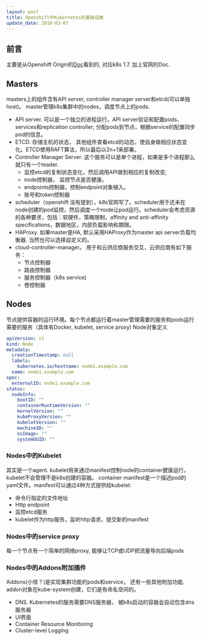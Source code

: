 ```yaml
---
layout: post
title: Openshift中Kubernetes的基础设施
update_date: 2018-03-07
---
```


## 前言
主要是从Openshift Origin的[Doc](https://docs.openshift.org/latest/architecture/infrastructure_components/kubernetes_infrastructure.html#master-components)看到的, 对应k8s 1.7. 加上官网的Doc. 

## Masters
masters上的组件含有API server, controller manager server和etcd(可以单独host)。 master管理k8s集群中的nodes，调度节点上的pods.
- API server. 可以是一个独立的进程运行。API server验证和配置pods、services和replication controller; 分配pods到节点，根据service的配置同步pod的信息。
- ETCD. 存储主机的状态， 其他组件查看etcd的动态，使自身做相应状态变化。ETCD使用RAFT算法，所以最后以2n+1来部署。
- Controller Manager Server. 这个服务可以是单个进程，如果是多个进程那么就只有一个leader.
  - 监控etcd的复制状态变化，然后调用API做到相应的复制改变; 
  - node控制器， 监控节点是否健康。
  - endpoints控制器，控制endpoint对象植入。
  - 账号和token控制器
- scheduler（openshift 没有提到），k8s官网写了。scheduler用于还未在node创建的pod监控，然后调度一个node让pod运行。scheduler会考虑资源的各种要求，包括：软硬件，策略限制，affinity and anti-affinity specifications，数据地区，内部负载影响和期限。
- HAProxy. 如果master是HA, 默认采用HAProxy作为master api server负载均衡器. 当然也可以选择自定义的。
- cloud-controller-manager。 用于和云供应商服务交互，云供应商有如下服务：
  - 节点控制器
  - 路由控制器
  - 服务控制器（k8s service)
  - 卷控制器
## Nodes
节点提供容器的运行环境。每个节点都运行着master管理需要的服务和pods运行需要的服务（具体有Docker, kubelet, service proxy)
Node对象定义
```yaml
apiVersion: v1 
kind: Node 
metadata:
  creationTimestamp: null
  labels: 
    kubernetes.io/hostname: node1.example.com
  name: node1.example.com 
spec:
  externalID: node1.example.com 
status:
  nodeInfo:
    bootID: ""
    containerRuntimeVersion: ""
    kernelVersion: ""
    kubeProxyVersion: ""
    kubeletVersion: ""
    machineID: ""
    osImage: ""
    systemUUID: ""
```

### Nodes中的Kubelet
其实是一个agent. kubelet用来通过manifest控制node的container健康运行， kubelet不会管理不是k8s创建的容器。 container manifest是一个描述pod的yaml文件。manifest可以通过4种方式提供给kubelet:
- 命令行指定的文件地址
- Http endpoint
- 监控etcd服务
- kubelet作为http服务，监听http请求，提交新的manifest

### Nodes中的service proxy
每一个节点有一个简单的网络proxy, 能够让TCP或UDP把流量导向后端pods

### Nodes中的Addons附加插件
Addons(小怪？)是实现集群功能的pods和service， 还有一些其他附加功能. addon对象在kube-system创建，它们是有命名空间的。
- DNS. Kubernetes的服务需要DNS服务器， 被k8s启动的容器会自动包含dns服务器
- UI界面
- Container Resource Monitoring
- Cluster-level Logging
